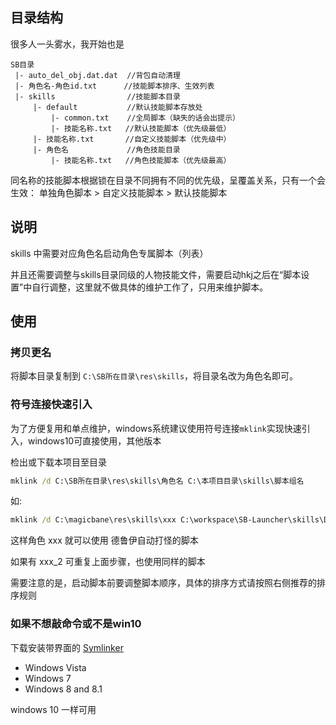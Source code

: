 ## 目录结构

很多人一头雾水，我开始也是

```
SB目录
 |- auto_del_obj.dat.dat  //背包自动清理
 |- 角色名-角色id.txt      //技能脚本排序、生效列表
 |- skills                //技能脚本目录
     |- default           //默认技能脚本存放处
         |- common.txt    //全局脚本（缺失的话会出提示）
         |- 技能名称.txt   //默认技能脚本（优先级最低）
     |- 技能名称.txt       //自定义技能脚本（优先级中）
     |- 角色名             //角色技能目录
         |- 技能名称.txt   //角色技能脚本（优先级最高）
```

同名称的技能脚本根据锁在目录不同拥有不同的优先级，呈覆盖关系，只有一个会生效： 单独角色脚本 > 自定义技能脚本 > 默认技能脚本

## 说明

skills 中需要对应角色名启动角色专属脚本（列表）

并且还需要调整与skills目录同级的人物技能文件，需要启动hkj之后在“脚本设置”中自行调整，这里就不做具体的维护工作了，只用来维护脚本。

## 使用

### 拷贝更名

将脚本目录复制到 ```C:\SB所在目录\res\skills```，将目录名改为角色名即可。

### 符号连接快速引入

为了方便复用和单点维护，windows系统建议使用符号连接```mklink```实现快速引入，windows10可直接使用，其他版本

检出或下载本项目至目录

```bat
mklink /d C:\SB所在目录\res\skills\角色名 C:\本项目目录\skills\脚本组名
```

如:

```bat
mklink /d C:\magicbane\res\skills\xxx C:\workspace\SB-Launcher\skills\DLY_FM
```

这样角色 xxx 就可以使用 德鲁伊自动打怪的脚本

如果有 xxx_2 可重复上面步骤，也使用同样的脚本

需要注意的是，启动脚本前要调整脚本顺序，具体的排序方式请按照右侧推荐的排序规则

### 如果不想敲命令或不是win10

下载安装带界面的 [Symlinker](http://amd989.github.io/Symlinker/)

- Windows Vista
- Windows 7
- Windows 8 and 8.1

windows 10 一样可用
